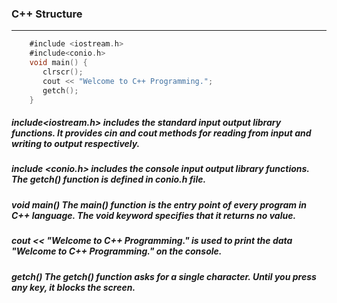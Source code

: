 ### C++ Structure

---

```objectivec
    #include <iostream.h>  
    #include<conio.h>  
    void main() {  
       clrscr();  
       cout << "Welcome to C++ Programming.";   
       getch();  
    }  
```

##### include<iostream.h> includes the standard input output library functions. It provides cin and cout methods for reading from input and writing to output respectively.

##### include <conio.h> includes the console input output library functions. The getch() function is defined in conio.h file.

##### void main() The main() function is the entry point of every program in C++ language. The void keyword specifies that it returns no value.

##### cout << "Welcome to C++ Programming." is used to print the data "Welcome to C++ Programming." on the console.

##### getch() The getch() function asks for a single character. Until you press any key, it blocks the screen.